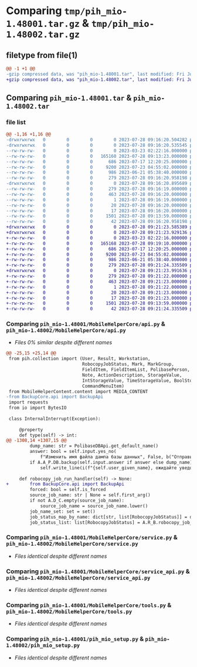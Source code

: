 # Comparing `tmp/pih_mio-1.48001.tar.gz` & `tmp/pih_mio-1.48002.tar.gz`

## filetype from file(1)

```diff
@@ -1 +1 @@
-gzip compressed data, was "pih_mio-1.48001.tar", last modified: Fri Jul 28 09:16:20 2023, max compression
+gzip compressed data, was "pih_mio-1.48002.tar", last modified: Fri Jul 28 09:21:24 2023, max compression
```

## Comparing `pih_mio-1.48001.tar` & `pih_mio-1.48002.tar`

### file list

```diff
@@ -1,16 +1,16 @@
-drwxrwxrwx   0        0        0        0 2023-07-28 09:16:20.504282 pih_mio-1.48001/
-drwxrwxrwx   0        0        0        0 2023-07-28 09:16:20.535545 pih_mio-1.48001/MobileHelperCore/
--rw-rw-rw-   0        0        0        0 2023-03-23 02:22:16.000000 pih_mio-1.48001/MobileHelperCore/__init__.py
--rw-rw-rw-   0        0        0   165160 2023-07-28 09:13:23.000000 pih_mio-1.48001/MobileHelperCore/api.py
--rw-rw-rw-   0        0        0      686 2023-07-17 12:20:25.000000 pih_mio-1.48001/MobileHelperCore/service.py
--rw-rw-rw-   0        0        0     9200 2023-07-23 04:55:02.000000 pih_mio-1.48001/MobileHelperCore/service_api.py
--rw-rw-rw-   0        0        0      986 2023-06-21 05:38:40.000000 pih_mio-1.48001/MobileHelperCore/tools.py
--rw-rw-rw-   0        0        0      279 2023-07-28 09:16:20.958198 pih_mio-1.48001/PKG-INFO
-drwxrwxrwx   0        0        0        0 2023-07-28 09:16:20.895689 pih_mio-1.48001/pih_MIO.egg-info/
--rw-rw-rw-   0        0        0      279 2023-07-28 09:16:19.000000 pih_mio-1.48001/pih_MIO.egg-info/PKG-INFO
--rw-rw-rw-   0        0        0      463 2023-07-28 09:16:20.000000 pih_mio-1.48001/pih_MIO.egg-info/SOURCES.txt
--rw-rw-rw-   0        0        0        1 2023-07-28 09:16:19.000000 pih_mio-1.48001/pih_MIO.egg-info/dependency_links.txt
--rw-rw-rw-   0        0        0       20 2023-07-28 09:16:20.000000 pih_mio-1.48001/pih_MIO.egg-info/requires.txt
--rw-rw-rw-   0        0        0       17 2023-07-28 09:16:20.000000 pih_mio-1.48001/pih_MIO.egg-info/top_level.txt
--rw-rw-rw-   0        0        0     1501 2023-07-28 09:13:59.000000 pih_mio-1.48001/pih_mio_setup.py
--rw-rw-rw-   0        0        0       42 2023-07-28 09:16:20.958198 pih_mio-1.48001/setup.cfg
+drwxrwxrwx   0        0        0        0 2023-07-28 09:21:23.585389 pih_mio-1.48002/
+drwxrwxrwx   0        0        0        0 2023-07-28 09:21:23.929136 pih_mio-1.48002/MobileHelperCore/
+-rw-rw-rw-   0        0        0        0 2023-03-23 02:22:16.000000 pih_mio-1.48002/MobileHelperCore/__init__.py
+-rw-rw-rw-   0        0        0   165168 2023-07-28 09:19:10.000000 pih_mio-1.48002/MobileHelperCore/api.py
+-rw-rw-rw-   0        0        0      686 2023-07-17 12:20:25.000000 pih_mio-1.48002/MobileHelperCore/service.py
+-rw-rw-rw-   0        0        0     9200 2023-07-23 04:55:02.000000 pih_mio-1.48002/MobileHelperCore/service_api.py
+-rw-rw-rw-   0        0        0      986 2023-06-21 05:38:40.000000 pih_mio-1.48002/MobileHelperCore/tools.py
+-rw-rw-rw-   0        0        0      279 2023-07-28 09:21:24.335509 pih_mio-1.48002/PKG-INFO
+drwxrwxrwx   0        0        0        0 2023-07-28 09:21:23.991636 pih_mio-1.48002/pih_MIO.egg-info/
+-rw-rw-rw-   0        0        0      279 2023-07-28 09:21:22.000000 pih_mio-1.48002/pih_MIO.egg-info/PKG-INFO
+-rw-rw-rw-   0        0        0      463 2023-07-28 09:21:23.000000 pih_mio-1.48002/pih_MIO.egg-info/SOURCES.txt
+-rw-rw-rw-   0        0        0        1 2023-07-28 09:21:22.000000 pih_mio-1.48002/pih_MIO.egg-info/dependency_links.txt
+-rw-rw-rw-   0        0        0       20 2023-07-28 09:21:23.000000 pih_mio-1.48002/pih_MIO.egg-info/requires.txt
+-rw-rw-rw-   0        0        0       17 2023-07-28 09:21:23.000000 pih_mio-1.48002/pih_MIO.egg-info/top_level.txt
+-rw-rw-rw-   0        0        0     1501 2023-07-28 09:13:59.000000 pih_mio-1.48002/pih_mio_setup.py
+-rw-rw-rw-   0        0        0       42 2023-07-28 09:21:24.335509 pih_mio-1.48002/setup.cfg
```

### Comparing `pih_mio-1.48001/MobileHelperCore/api.py` & `pih_mio-1.48002/MobileHelperCore/api.py`

 * *Files 0% similar despite different names*

```diff
@@ -25,15 +25,14 @@
 from pih.collection import (User, Result, Workstation, 
                             RobocopyJobStatus, Mark, MarkGroup, 
                             FieldItem, FieldItemList, PolibasePerson, 
                             Note, ActionDescription, StorageValue, 
                             IntStorageValue, TimeStorageValue, BoolStorageValue,
                             CommandMenuItem)
 from MobileHelperContent.content import MEDIA_CONTENT
-from BackupCore.api import BackupApi
 import requests
 from io import BytesIO
 
 class InternalInterrupt(Exception):
 
     @property
     def type(self) -> int:
@@ -1308,14 +1307,15 @@
         dump_name: str = PolibaseDBApi.get_default_name()
         answer: bool = self.input.yes_no(
             f"Изменить имя файла дампа базы данных", False, b("Отправьте имя"), f"Использовать имя: {b(dump_name)} - отправьте {A.CT.VISUAL.NUMBER_SYMBOLS[0]}")
         if A.A_P.DB.backup(self.input.answer if answer else dump_name):
             self.write_line(i(f"{self.user_given_name}, ожидайте уведовление об процессе создания бекапа база данных Polibase в telegram-группе {b('Backup Console')}"))
 
     def robocopy_job_run_handler(self) -> None:
+        from BackupCore.api import BackupApi
         forced: bool = self.is_forced
         source_job_name: str | None = self.first_arg()
         if not A.D_C.empty(source_job_name):
             source_job_name = source_job_name.lower()
         job_name_set: set = set()
         job_status_map_by_name: dict[str, list[RobocopyJobStatus]] = defaultdict(list)
         job_status_list: list[RobocopyJobStatus] = A.R_B.robocopy_job_status_list().data
```

### Comparing `pih_mio-1.48001/MobileHelperCore/service.py` & `pih_mio-1.48002/MobileHelperCore/service.py`

 * *Files identical despite different names*

### Comparing `pih_mio-1.48001/MobileHelperCore/service_api.py` & `pih_mio-1.48002/MobileHelperCore/service_api.py`

 * *Files identical despite different names*

### Comparing `pih_mio-1.48001/MobileHelperCore/tools.py` & `pih_mio-1.48002/MobileHelperCore/tools.py`

 * *Files identical despite different names*

### Comparing `pih_mio-1.48001/pih_mio_setup.py` & `pih_mio-1.48002/pih_mio_setup.py`

 * *Files identical despite different names*

